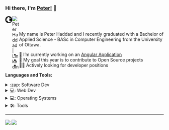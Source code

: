 ### Hi there, I'm [Peter!](https://www.peterhaddad.ca/) 👋
<a href="https://www.peterhaddad.ca/">
    <img align="left" alt="peterhaddad.ca" width="22px" src="https://raw.githubusercontent.com/iconic/open-iconic/master/svg/globe.svg" />
</a>
<a href="https://www.linkedin.com/in/haddadpeter/">
    <img align="left" alt="Peter Haddad | LinkedIn" width="22px" src="https://cdn.jsdelivr.net/npm/simple-icons@v3/icons/linkedin.svg" />
</a>

<br />
<br />

My name is Peter Haddad and I recently graduated with a Bachelor of Applied Science - BASc in Computer Engineering from the University of Ottawa.

- 🔭 I’m currently working on an [Angular Application](https://github.com/phadd062/Angular-Project)
- 🥅 My goal this year is to contribute to Open Source projects
- 👨‍💻 Actively looking for developer positions

**Languages and Tools:**  
<details>
  <summary>:zap: Software Dev</summary>
    <a href="https://www.python.org/">
        <img align="left" alt="Python" width="26px" src="https://raw.githubusercontent.com/github/explore/80688e429a7d4ef2fca1e82350fe8e3517d3494d/topics/python/python.png" />
    </a>
    <a href="https://www.oracle.com/java/">
        <img align="left" alt="Java" width="26px" src="https://image.flaticon.com/icons/svg/226/226777.svg" />
    </a>
    <a href="https://en.wikipedia.org/wiki/C_(programming_language)">
        <img align="left" alt="C" width="26px" src="https://cdn.iconscout.com/icon/free/png-512/c-programming-569564.png" />
    </a>
    <a href="https://git-scm.com/">
        <img align="left" alt="Git" width="26px" src="https://raw.githubusercontent.com/github/explore/80688e429a7d4ef2fca1e82350fe8e3517d3494d/topics/git/git.png" />
    </a>
    <br />
</details>
<details>
  <summary>💻: Web Dev</summary>
    <a href="https://en.wikipedia.org/wiki/HTML5">
        <img align="left" alt="HTML5" width="26px" src="https://raw.githubusercontent.com/github/explore/80688e429a7d4ef2fca1e82350fe8e3517d3494d/topics/html/html.png" />
    </a>
    <a href="https://en.wikipedia.org/wiki/Cascading_Style_Sheets">
        <img align="left" alt="CSS3" width="26px" src="https://raw.githubusercontent.com/github/explore/80688e429a7d4ef2fca1e82350fe8e3517d3494d/topics/css/css.png" />
    </a>
    <a href="https://www.javascript.com/">
        <img align="left" alt="JavaScript" width="26px" src="https://raw.githubusercontent.com/github/explore/80688e429a7d4ef2fca1e82350fe8e3517d3494d/topics/javascript/javascript.png" />
    </a>
    <a href="https://angular.io/">
        <img align="left" alt="Angular" width="26px" src="https://raw.githubusercontent.com/github/explore/80688e429a7d4ef2fca1e82350fe8e3517d3494d/topics/angular/angular.png" />
    </a>
    <br />
</details>
<details>
  <summary>💻: Operating Systems</summary>
    <a href="https://www.linux.org/">
        <img align="left" alt="Linux" width="26px" src="https://raw.githubusercontent.com/github/explore/80688e429a7d4ef2fca1e82350fe8e3517d3494d/topics/linux/linux.png" />
    </a>
    <a href="https://en.wikipedia.org/wiki/Cascading_Style_Sheets">
        <img align="left" alt="Windows" width="26px" src="https://upload.wikimedia.org/wikipedia/commons/thumb/5/5f/Windows_logo_-_2012.svg/1200px-Windows_logo_-_2012.svg.png" />
    </a>
    <br />
</details>
<details>
  <summary>🛠️: Tools</summary>
    <a href="https://www.vim.org/">
        <img align="left" alt="Vim" width="26px" src="https://raw.githubusercontent.com/github/explore/80688e429a7d4ef2fca1e82350fe8e3517d3494d/topics/vim/vim.png" />
    </a>
    <a href="https://www.vmware.com/ca.html">
        <img align="left" alt="VMware" width="26px" src="https://vignette.wikia.nocookie.net/logopedia/images/b/b6/VMware_2018.jpg/revision/latest?cb=20190215122949" />
    </a>
    <a href="https://www.latex-project.org/">
        <img align="left" alt="Latex" width="26px" src="https://raw.githubusercontent.com/github/explore/80688e429a7d4ef2fca1e82350fe8e3517d3494d/topics/latex/latex.png" />
    </a>
    <br />
</details>

---

<a href="https://github.com/phadd062?tab=repositories">
  <img align="center" src="https://github-readme-stats.vercel.app/api?username=phadd062&show_icons=true&include_all_commits=true"/>
</a>
<a href="https://github.com/phadd062?tab=repositories">
  <!-- Change the `github-readme-stats.anuraghazra1.vercel.app` to `github-readme-stats.vercel.app`  -->
  <img align="center" src="https://github-readme-stats.vercel.app/api/top-langs/?username=phadd062&layout=compact" />
</a>